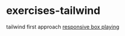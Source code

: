 # exercises-tailwind

tailwind first approach
[responsive box playing](https://www.github.com/anthosaxe.github.io/exercises-tailwind)
